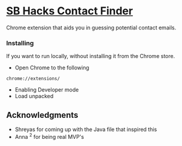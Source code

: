 
# [SB Hacks Contact Finder](https://chrome.google.com/webstore/detail/sb-hacks-contact-finder/feofcnpnghfccbpgiaejheefpiohmdga?hl=en-GB)

Chrome extension that aids you in guessing potential contact emails.

### Installing

If you want to run locally, without installing it from the Chrome store.

* Open Chrome to the following

```
chrome://extensions/
```

* Enabling Developer mode
* Load unpacked 



## Acknowledgments

* Shreyas for coming up with the Java file that inspired this
* Anna <sup>2</sup> for being real MVP's
